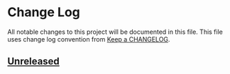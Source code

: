 # Change Log
All notable changes to this project will be documented in this file.
This file uses change log convention from [Keep a CHANGELOG](http://keepachangelog.com).

## [Unreleased][unreleased]


[unreleased]: https://github.com/luismayta/zsh-git-aliases/compare/0.0.1...HEAD
[0.0.1]: https://github.com/luismayta/zsh-git-aliases/compare/0.0.0...0.0.1

[CONTRIBUTING.md]: CONTRIBUTING.md
[LICENCE.md]: LICENCE.md
[README.md]: README.md
